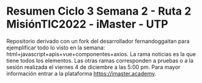 # Resumen Ciclo 3 Semana 2 - Ruta 2 MisiónTIC2022 - iMaster - UTP

Repositorio derivado con un fork del desarrollador fernandoggaitan para ejemplificar todo lo visto en la semana: html+javascript+apis+vue+componentes+axios. La rama noticias es la que tiene todos los elementos. Las otras ramas corresponden a pruebas o a la sesión realizada el viernes 4 de diciembre a las 5:00 pm. Para mayor información entrar a la plataforma https://imaster.academy.
